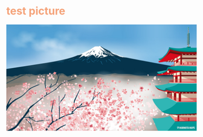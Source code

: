 # <font color=#f5a37a>test picture</font>
![apple](./pictures/Marmotamaps_Wallpaper_Fujiyoshida_Desktop_1920x1080.jpg)
